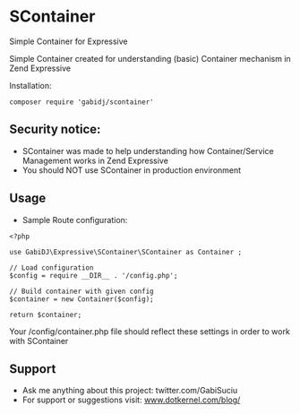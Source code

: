 # SContainer
Simple Container for Expressive

Simple Container created for understanding (basic) Container mechanism in Zend Expressive

Installation:

```
composer require 'gabidj/scontainer'
```


Security notice:
-------
 - SContainer was made to help understanding how Container/Service Management works in Zend Expressive 
 - You should NOT use SContainer in production environment


Usage
-------

* Sample Route configuration:

```
<?php

use GabiDJ\Expressive\SContainer\SContainer as Container ;

// Load configuration
$config = require __DIR__ . '/config.php';

// Build container with given config
$container = new Container($config);

return $container;

```
 Your /config/container.php file should reflect these settings in order to work with SContainer
 

Support
-------
 * Ask me anything about this project: twitter.com/GabiSuciu 
 * For support or suggestions visit: www.dotkernel.com/blog/ 